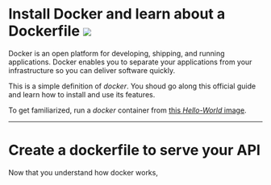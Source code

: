 # Install Docker and learn about a Dockerfile ![](https://www.docker.com/wp-content/uploads/2022/03/horizontal-logo-monochromatic-white.png)
Docker is an open platform for developing, shipping, and running applications. Docker enables you to separate your applications from your infrastructure so you can deliver software quickly. 

This is a simple definition of *docker*. You shoud go along this official guide and learn how to install and use its features.

To get familiarized, run a *docker* container from [this *Hello-World* image](https://hub.docker.com/_/hello-world).

___

# Create a dockerfile to serve your API
Now that you understand how docker works, 